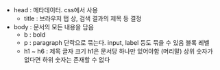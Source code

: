 
- head : 메타데이터. css에서 사용
	- title : 브라우저 탭 상, 검색 결과의 제목 등 결정
- body : 문서의 모든 내용을 담음
	-  b : bold
	- p : paragraph
	  단락으로 묶는다. input, label 등도 묶을 수 있음
	  블록 레벨
	- h1 ~ h6 : 제목 글자 크기
	  h1은 문서당 하나만 있어야함 (머리말)
	  상위 숫자가 없다면 하위 숫자는 존재할 수 없다